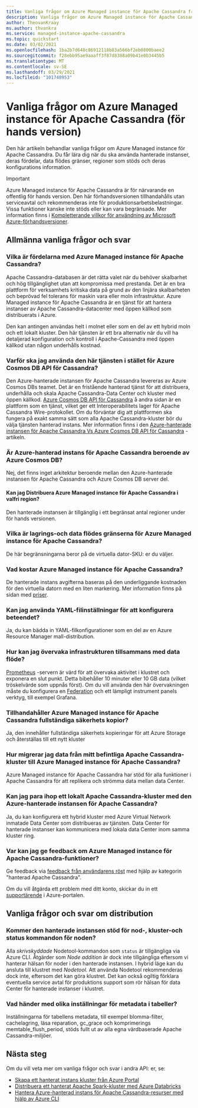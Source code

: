```yaml
---
title: Vanliga frågor om Azure Managed instance för Apache Cassandra från Azure Portal
description: Vanliga frågor om Azure Managed instance för Apache Cassandra. Den här artikeln behandlar frågor om när du ska använda hanterade instanser, fördelar, data flödes gränser, regioner som stöds och annan konfigurations information.
author: TheovanKraay
ms.author: thvankra
ms.service: managed-instance-apache-cassandra
ms.topic: quickstart
ms.date: 03/02/2021
ms.openlocfilehash: 1ba2b7d648c86912118b83a566bf2eb0800baee2
ms.sourcegitcommit: f28ebb95ae9aaaff3f87d8388a09b41e0b3445b5
ms.translationtype: MT
ms.contentlocale: sv-SE
ms.lasthandoff: 03/29/2021
ms.locfileid: "101748953"
---
```

# <a name="frequently-asked-questions-about-azure-managed-instance-for-apache-cassandra-preview"></a>Vanliga frågor om Azure Managed instance för Apache Cassandra (för hands version)

Den här artikeln behandlar vanliga frågor om Azure Managed instance för Apache Cassandra. Du får lära dig när du ska använda hanterade instanser, deras fördelar, data flödes gränser, regioner som stöds och deras konfigurations information.

> [!IMPORTANT]
> Azure Managed instance för Apache Cassandra är för närvarande en offentlig för hands version.
> Den här förhandsversionen tillhandahålls utan serviceavtal och rekommenderas inte för produktionsarbetsbelastningar. Vissa funktioner kanske inte stöds eller kan vara begränsade.
> Mer information finns i [Kompletterande villkor för användning av Microsoft Azure-förhandsversioner](https://azure.microsoft.com/support/legal/preview-supplemental-terms/).

## <a name="general-faq"></a>Allmänna vanliga frågor och svar

### <a name="what-are-the-benefits-azure-managed-instance-for-apache-cassandra"></a>Vilka är fördelarna med Azure Managed instance för Apache Cassandra?

Apache Cassandra-databasen är det rätta valet när du behöver skalbarhet och hög tillgänglighet utan att kompromissa med prestanda. Det är en bra plattform för verksamhets kritiska data på grund av den linjära skalbarheten och beprövad fel tolerans för maskin vara eller moln infrastruktur. Azure Managed instance för Apache Cassandra är en tjänst för att hantera instanser av Apache Cassandra-datacenter med öppen källkod som distribuerats i Azure.

Den kan antingen användas helt i molnet eller som en del av ett hybrid moln och ett lokalt kluster. Den här tjänsten är ett bra alternativ när du vill ha detaljerad konfiguration och kontroll i Apache-Cassandra med öppen källkod utan någon underhålls kostnad.

### <a name="why-should-i-use-this-service-instead-of-azure-cosmos-db-cassandra-api"></a>Varför ska jag använda den här tjänsten i stället för Azure Cosmos DB API för Cassandra?

Den Azure-hanterade instansen för Apache Cassandra levereras av Azure Cosmos DBs teamet. Det är en fristående hanterad tjänst för att distribuera, underhålla och skala Apache Cassandra-Data Center och kluster med öppen källkod. [Azure Cosmos DB API för Cassandra](../cosmos-db/cassandra-introduction.md) å andra sidan är en plattform som en tjänst, vilket ger ett Interoperabilitets lager för Apache Cassandra Wire-protokollet. Om du förväntar dig att plattformen ska fungera på exakt samma sätt som alla Apache Cassandra-kluster bör du välja tjänsten hanterad instans. Mer information finns i den [Azure-hanterade instansen för Apache Cassandra Vs Azure Cosmos DB API för Cassandra](compare-cosmosdb-managed-instance.md) -artikeln.

### <a name="is-azure-managed-instance-for-apache-cassandra-dependent-on-azure-cosmos-db"></a>Är Azure-hanterad instans för Apache Cassandra beroende av Azure Cosmos DB?

Nej, det finns inget arkitektur beroende mellan den Azure-hanterade instansen för Apache Cassandra och Azure Cosmos DB server del. 

#### <a name="can-i-deploy-azure-managed-instance-for-apache-cassandra-in-any-region"></a>Kan jag Distribuera Azure Managed instance för Apache Cassandra i valfri region?

Den hanterade instansen är tillgänglig i ett begränsat antal regioner under för hands versionen.

### <a name="what-are-the-storage-and-throughput-limits-of-azure-managed-instance-for-apache-cassandra"></a>Vilka är lagrings-och data flödes gränserna för Azure Managed instance för Apache Cassandra?

De här begränsningarna beror på de virtuella dator-SKU: er du väljer.

### <a name="what-is-the-cost-of-azure-managed-instance-for-apache-cassandra"></a>Vad kostar Azure Managed instance för Apache Cassandra?

De hanterade instans avgifterna baseras på den underliggande kostnaden för den virtuella datorn med en liten markering. Mer information finns på sidan med [priser](https://azure.microsoft.com/pricing/details/managed-instance-apache-cassandra/).

### <a name="can-i-use-yaml-file-settings-to-configure-behavior"></a>Kan jag använda YAML-filinställningar för att konfigurera beteendet?

Ja, du kan bädda in YAML-filkonfigurationer som en del av en Azure Resource Manager mall-distribution.

### <a name="how-can-i-monitor-infrastructure-along-with-throughput"></a>Hur kan jag övervaka infrastrukturen tillsammans med data flöde?

[Prometheus](https://prometheus.io/docs/introduction/overview/) -servern är värd för att övervaka aktivitet i klustret och exponera en slut punkt. Detta bibehåller 10 minuter eller 10 GB data (vilket tröskelvärde som uppnås först). Om du vill använda den här övervakningen måste du konfigurera en [Federation](https://prometheus.io/docs/prometheus/latest/federation/) och ett lämpligt instrument panels verktyg, till exempel Grafana.

### <a name="does-azure-managed-instance-for-apache-cassandra-provide-full-backups"></a>Tillhandahåller Azure Managed instance för Apache Cassandra fullständiga säkerhets kopior?

Ja, den innehåller fullständiga säkerhets kopieringar för att Azure Storage och återställas till ett nytt kluster

### <a name="how-can-i-migrate-data-from-my-existing-apache-cassandra-cluster-to-azure-managed-instance-for-apache-cassandra"></a>Hur migrerar jag data från mitt befintliga Apache Cassandra-kluster till Azure Managed instance för Apache Cassandra?

Azure Managed instance för Apache Cassandra har stöd för alla funktioner i Apache Cassandra för att replikera och strömma data mellan data Center.

### <a name="can-i-pair-an-on-premises-apache-cassandra-cluster-with-the-azure-managed-instance-for-apache-cassandra"></a>Kan jag para ihop ett lokalt Apache Cassandra-kluster med den Azure-hanterade instansen för Apache Cassandra?

Ja, du kan konfigurera ett hybrid kluster med Azure Virtual Network inmatade Data Center som distribueras av tjänsten. Data Center för hanterade instanser kan kommunicera med lokala data Center inom samma kluster ring.

### <a name="where-can-i-give-feedback-on-azure-managed-instance-for-apache-cassandra-features"></a>Var kan jag ge feedback om Azure Managed instance för Apache Cassandra-funktioner?

Ge feedback via [feedback från användarens röst](https://feedback.azure.com/forums/263030-azure-cosmos-db?category_id=398548) med hjälp av kategorin "hanterad Apache Cassandra".

Om du vill åtgärda ett problem med ditt konto, skickar du in ett [supportärende](https://ms.portal.azure.com/#blade/Microsoft_Azure_Support/HelpAndSupportBlade/newsupportrequest) i Azure-portalen.

## <a name="deployment-specific-faq"></a>Vanliga frågor och svar om distribution

### <a name="will-the-managed-instance-support-node-addition-cluster-status-and-node-status-commands"></a>Kommer den hanterade instansen stöd för nod-, kluster-och status kommandon för noden?

Alla *skrivskyddade* Nodetool-kommandon som `status` är tillgängliga via Azure CLI. Åtgärder som *Node addition* är dock inte tillgängliga eftersom vi hanterar hälsan för noder i den hanterade instansen. I hybrid läge kan du ansluta till klustret med *Nodetool*. Att använda Nodetool rekommenderas dock inte, eftersom det kan göra klustret. Det kan också ogiltig förklara eventuella service avtal för produktions support som rör hälsan för data Center för hanterade instanser i klustret.

### <a name="what-happens-with-various-settings-for-table-metadata"></a>Vad händer med olika inställningar för metadata i tabeller?

Inställningarna för tabellens metadata, till exempel blomma-filter, cachelagring, läsa reparation, gc_grace och komprimerings memtable_flush_period, stöds fullt ut av alla egna värdbaserade Apache Cassandra-miljöer.

## <a name="next-steps"></a>Nästa steg

Om du vill veta mer om vanliga frågor och svar i andra API: er, se:

* [Skapa ett hanterat instans kluster från Azure Portal](create-cluster-portal.md)
* [Distribuera ett hanterat Apache Spark-kluster med Azure Databricks](deploy-cluster-databricks.md)
* [Hantera Azure-hanterad instans för Apache Cassandra-resurser med hjälp av Azure CLI](manage-resources-cli.md)